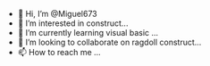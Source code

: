 - 👋 Hi, I’m @Miguel673
- 👀 I’m interested in construct...
- 🌱 I’m currently learning visual basic ...
- 💞️ I’m looking to collaborate on ragdoll construct...
- 📫 How to reach me ...

<!---
Miguel673/Miguel673 is a ✨ special ✨ repository because its `README.md` (this file) appears on your GitHub profile.
You can click the Preview link to take a look at your changes.
--->

